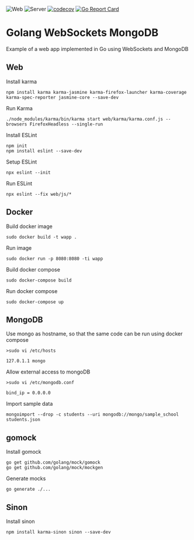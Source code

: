 ![Web](https://github.com/alvalea/wapp/workflows/Web/badge.svg)
![Server](https://github.com/alvalea/wapp/workflows/Server/badge.svg)
[![codecov](https://codecov.io/gh/alvalea/wapp/branch/master/graph/badge.svg)](https://codecov.io/gh/alvalea/wapp)
[![Go Report Card](https://goreportcard.com/badge/github.com/alvalea/wapp)](https://goreportcard.com/report/github.com/alvalea/wapp)

# Golang WebSockets MongoDB #

Example of a web app implemented in Go using WebSockets and MongoDB

## Web ##

Install karma
```
npm install karma karma-jasmine karma-firefox-launcher karma-coverage karma-spec-reporter jasmine-core --save-dev
```

Run Karma
```
./node_modules/karma/bin/karma start web/karma/karma.conf.js --browsers FirefoxHeadless --single-run
```

Install ESLint
```
npm init
npm install eslint --save-dev
```

Setup ESLint
```
npx eslint --init
```

Run ESLint
```
npx eslint --fix web/js/*
```

## Docker ##

Build docker image

```
sudo docker build -t wapp .
```

Run image

```
sudo docker run -p 8080:8080 -ti wapp
```

Build docker compose

```
sudo docker-compose build
```

Run docker compose

```
sudo docker-compose up
```

## MongoDB ##

Use mongo as hostname, so that the same code can be run using docker compose

```
>sudo vi /etc/hosts

127.0.1.1 mongo
```

Allow external access to mongoDB

```
>sudo vi /etc/mongodb.conf

bind_ip = 0.0.0.0
```

Import sample data

```
mongoimport --drop -c students --uri mongodb://mongo/sample_school students.json
```

## gomock ##

Install gomock

```
go get github.com/golang/mock/gomock
go get github.com/golang/mock/mockgen
```

Generate mocks

```
go generate ./...
```

## Sinon ##

Install sinon

```
npm install karma-sinon sinon --save-dev
```
